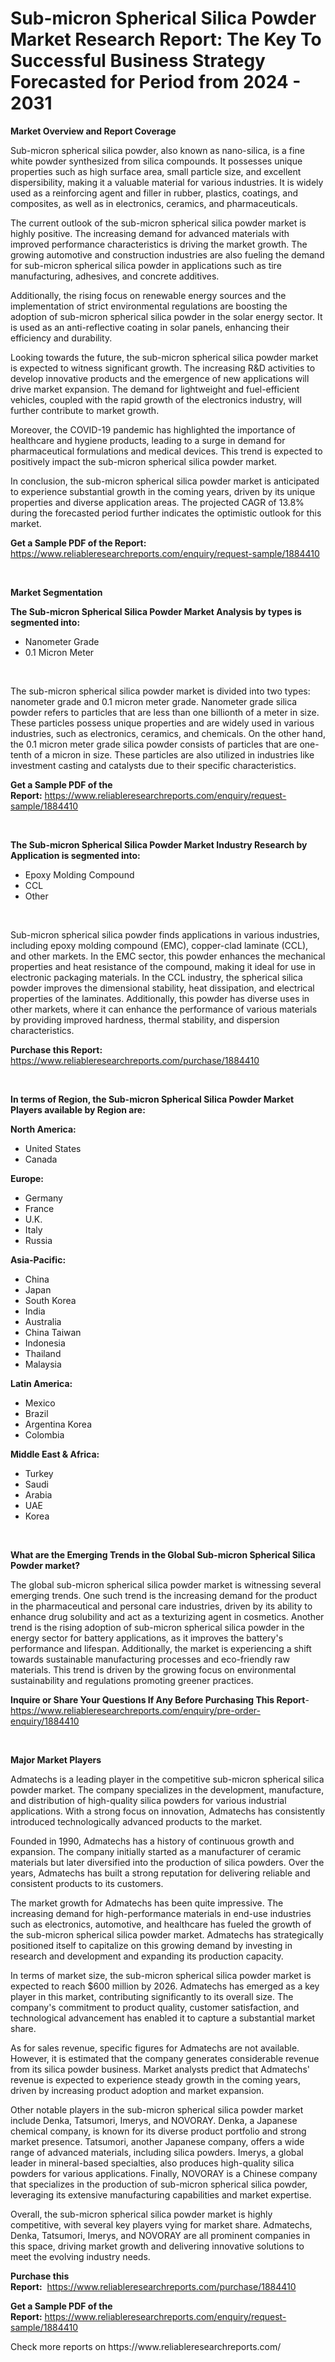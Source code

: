 <p><h1>Sub-micron Spherical Silica Powder Market Research Report: The Key To Successful Business Strategy Forecasted for Period from 2024 - 2031</h1></p><p><strong>Market Overview and Report Coverage</strong></p>
<p><p>Sub-micron spherical silica powder, also known as nano-silica, is a fine white powder synthesized from silica compounds. It possesses unique properties such as high surface area, small particle size, and excellent dispersibility, making it a valuable material for various industries. It is widely used as a reinforcing agent and filler in rubber, plastics, coatings, and composites, as well as in electronics, ceramics, and pharmaceuticals.</p><p>The current outlook of the sub-micron spherical silica powder market is highly positive. The increasing demand for advanced materials with improved performance characteristics is driving the market growth. The growing automotive and construction industries are also fueling the demand for sub-micron spherical silica powder in applications such as tire manufacturing, adhesives, and concrete additives.</p><p>Additionally, the rising focus on renewable energy sources and the implementation of strict environmental regulations are boosting the adoption of sub-micron spherical silica powder in the solar energy sector. It is used as an anti-reflective coating in solar panels, enhancing their efficiency and durability.</p><p>Looking towards the future, the sub-micron spherical silica powder market is expected to witness significant growth. The increasing R&D activities to develop innovative products and the emergence of new applications will drive market expansion. The demand for lightweight and fuel-efficient vehicles, coupled with the rapid growth of the electronics industry, will further contribute to market growth.</p><p>Moreover, the COVID-19 pandemic has highlighted the importance of healthcare and hygiene products, leading to a surge in demand for pharmaceutical formulations and medical devices. This trend is expected to positively impact the sub-micron spherical silica powder market.</p><p>In conclusion, the sub-micron spherical silica powder market is anticipated to experience substantial growth in the coming years, driven by its unique properties and diverse application areas. The projected CAGR of 13.8% during the forecasted period further indicates the optimistic outlook for this market.</p></p>
<p><strong>Get a Sample PDF of the Report:</strong> <a href="https://www.reliableresearchreports.com/enquiry/request-sample/1884410">https://www.reliableresearchreports.com/enquiry/request-sample/1884410</a></p>
<p>&nbsp;</p>
<p><strong>Market Segmentation</strong></p>
<p><strong>The Sub-micron Spherical Silica Powder Market Analysis by types is segmented into:</strong></p>
<p><ul><li>Nanometer Grade</li><li>0.1 Micron Meter</li></ul></p>
<p>&nbsp;</p>
<p><p>The sub-micron spherical silica powder market is divided into two types: nanometer grade and 0.1 micron meter grade. Nanometer grade silica powder refers to particles that are less than one billionth of a meter in size. These particles possess unique properties and are widely used in various industries, such as electronics, ceramics, and chemicals. On the other hand, the 0.1 micron meter grade silica powder consists of particles that are one-tenth of a micron in size. These particles are also utilized in industries like investment casting and catalysts due to their specific characteristics.</p></p>
<p><strong>Get a Sample PDF of the Report:</strong>&nbsp;<a href="https://www.reliableresearchreports.com/enquiry/request-sample/1884410">https://www.reliableresearchreports.com/enquiry/request-sample/1884410</a></p>
<p>&nbsp;</p>
<p><strong>The Sub-micron Spherical Silica Powder Market Industry Research by Application is segmented into:</strong></p>
<p><ul><li>Epoxy Molding Compound</li><li>CCL</li><li>Other</li></ul></p>
<p>&nbsp;</p>
<p><p>Sub-micron spherical silica powder finds applications in various industries, including epoxy molding compound (EMC), copper-clad laminate (CCL), and other markets. In the EMC sector, this powder enhances the mechanical properties and heat resistance of the compound, making it ideal for use in electronic packaging materials. In the CCL industry, the spherical silica powder improves the dimensional stability, heat dissipation, and electrical properties of the laminates. Additionally, this powder has diverse uses in other markets, where it can enhance the performance of various materials by providing improved hardness, thermal stability, and dispersion characteristics.</p></p>
<p><strong>Purchase this Report:</strong>&nbsp; <a href="https://www.reliableresearchreports.com/purchase/1884410">https://www.reliableresearchreports.com/purchase/1884410</a></p>
<p>&nbsp;</p>
<p><strong>In terms of Region, the Sub-micron Spherical Silica Powder Market Players available by Region are:</strong></p>
<p>
    <p> <strong> North America: </strong>
        <ul>
            <li>United States</li>
            <li>Canada</li>
        </ul>
        </p> 
    <p> <strong> Europe: </strong>
        <ul>
            <li>Germany</li>
            <li>France</li>
            <li>U.K.</li>
            <li>Italy</li>
            <li>Russia</li>
        </ul>
        </p> 
    <p> <strong> Asia-Pacific: </strong>
        <ul>
            <li>China</li>
            <li>Japan</li>
            <li>South Korea</li>
            <li>India</li>
            <li>Australia</li>
            <li>China Taiwan</li>
            <li>Indonesia</li>
            <li>Thailand</li>
            <li>Malaysia</li>
        </ul>
        </p> 
    <p> <strong> Latin America: </strong>
        <ul>
            <li>Mexico</li>
            <li>Brazil</li>
            <li>Argentina Korea</li>
            <li>Colombia</li>
        </ul>
        </p> 
    <p> <strong> Middle East & Africa: </strong>
        <ul>
            <li>Turkey</li>
            <li>Saudi</li>
            <li>Arabia</li>
            <li>UAE</li>
            <li>Korea</li>
        </ul>
    </p>
    </p>
<p>&nbsp;</p>
<p><strong>What are the Emerging Trends in the Global Sub-micron Spherical Silica Powder market?</strong></p>
<p><p>The global sub-micron spherical silica powder market is witnessing several emerging trends. One such trend is the increasing demand for the product in the pharmaceutical and personal care industries, driven by its ability to enhance drug solubility and act as a texturizing agent in cosmetics. Another trend is the rising adoption of sub-micron spherical silica powder in the energy sector for battery applications, as it improves the battery's performance and lifespan. Additionally, the market is experiencing a shift towards sustainable manufacturing processes and eco-friendly raw materials. This trend is driven by the growing focus on environmental sustainability and regulations promoting greener practices.</p></p>
<p><strong>Inquire or Share Your Questions If Any Before Purchasing This Report</strong>- <a href="https://www.reliableresearchreports.com/enquiry/pre-order-enquiry/1884410">https://www.reliableresearchreports.com/enquiry/pre-order-enquiry/1884410</a></p>
<p>&nbsp;</p>
<p><strong>Major Market Players</strong></p>
<p><p>Admatechs is a leading player in the competitive sub-micron spherical silica powder market. The company specializes in the development, manufacture, and distribution of high-quality silica powders for various industrial applications. With a strong focus on innovation, Admatechs has consistently introduced technologically advanced products to the market.</p><p>Founded in 1990, Admatechs has a history of continuous growth and expansion. The company initially started as a manufacturer of ceramic materials but later diversified into the production of silica powders. Over the years, Admatechs has built a strong reputation for delivering reliable and consistent products to its customers.</p><p>The market growth for Admatechs has been quite impressive. The increasing demand for high-performance materials in end-use industries such as electronics, automotive, and healthcare has fueled the growth of the sub-micron spherical silica powder market. Admatechs has strategically positioned itself to capitalize on this growing demand by investing in research and development and expanding its production capacity.</p><p>In terms of market size, the sub-micron spherical silica powder market is expected to reach $600 million by 2026. Admatechs has emerged as a key player in this market, contributing significantly to its overall size. The company's commitment to product quality, customer satisfaction, and technological advancement has enabled it to capture a substantial market share.</p><p>As for sales revenue, specific figures for Admatechs are not available. However, it is estimated that the company generates considerable revenue from its silica powder business. Market analysts predict that Admatechs' revenue is expected to experience steady growth in the coming years, driven by increasing product adoption and market expansion.</p><p>Other notable players in the sub-micron spherical silica powder market include Denka, Tatsumori, Imerys, and NOVORAY. Denka, a Japanese chemical company, is known for its diverse product portfolio and strong market presence. Tatsumori, another Japanese company, offers a wide range of advanced materials, including silica powders. Imerys, a global leader in mineral-based specialties, also produces high-quality silica powders for various applications. Finally, NOVORAY is a Chinese company that specializes in the production of sub-micron spherical silica powder, leveraging its extensive manufacturing capabilities and market expertise.</p><p>Overall, the sub-micron spherical silica powder market is highly competitive, with several key players vying for market share. Admatechs, Denka, Tatsumori, Imerys, and NOVORAY are all prominent companies in this space, driving market growth and delivering innovative solutions to meet the evolving industry needs.</p></p>
<p><strong>Purchase this Report:</strong>&nbsp;&nbsp;<a href="https://www.reliableresearchreports.com/purchase/1884410">https://www.reliableresearchreports.com/purchase/1884410</a></p>
<p></p>
<p><strong>Get a Sample PDF of the Report:</strong>&nbsp;<a href="https://www.reliableresearchreports.com/enquiry/request-sample/1884410">https://www.reliableresearchreports.com/enquiry/request-sample/1884410</a></p>
<p>Check more reports on https://www.reliableresearchreports.com/</p>